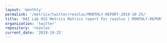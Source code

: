 ```yaml
---
layout: 'monthly'
permalink: '/metrics/twitter/rezolus/MONTHLY-REPORT-2019-10-25/'
title: 'DAI Lab OSS Metrics Metrics report for rezolus | MONTHLY-REPORT-2019-10-25'
organization: 'twitter'
repository: 'rezolus'
current_date: '2019-10-25'
---
```

